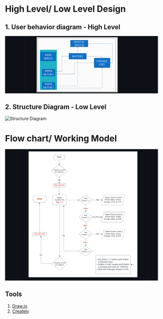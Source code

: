 # High Level/ Low Level Design

  ## 1. User behavior diagram - High Level
  
  ![Behaviour Flow](https://github.com/Lokesh12121/M3_Wiper_Conytol_System_stm32f4/blob/main/2_Design/control_system.png)
   
   ## 2. Structure Diagram - Low Level
  
   ![Structure Diagram]()
   
# Flow chart/ Working Model

![Flow char](https://github.com/Lokesh12121/M3_Wiper_Conytol_System_stm32f4/blob/main/2_Design/flow%20chart_1.png)
   
## Tools 
1.  [Draw.io](https://app.diagrams.net/)
2.  [Creately](https://app.creately.com/diagram/create)
